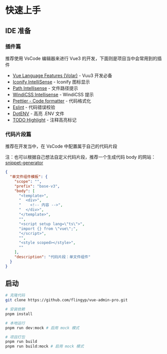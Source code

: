 # 快速上手

## IDE 准备

### 插件篇

推荐使用 VsCode 编辑器来进行 Vue3 的开发，下面则是项目当中会常用到的插件

- [Vue Language Features (Volar)](https://marketplace.visualstudio.com/items?itemName=johnsoncodehk.volar) - Vuu3 开发必备
- [Iconify IntelliSense](https://marketplace.visualstudio.com/items?itemName=antfu.iconify) - Iconify 图标显示
- [Path Intellisense](https://marketplace.visualstudio.com/items?itemName=christian-kohler.path-intellisense) - 文件路径提示
- [WindiCSS Intellisense](https://marketplace.visualstudio.com/items?itemName=voorjaar.windicss-intellisense) - WindiCSS 提示
- [Prettier - Code formatter](https://marketplace.visualstudio.com/items?itemName=esbenp.prettier-vscode) - 代码格式化
- [Eslint](https://marketplace.visualstudio.com/items?itemName=dbaeumer.vscode-eslint) - 代码错误校验
- [DotENV](https://marketplace.visualstudio.com/items?itemName=mikestead.dotenv) - 高亮 .ENV 文件
- [TODO Highlight](https://github.com/wayou/vscode-todo-highlight) - 注释高亮标记

### 代码片段篇

推荐在开发当中，在 VsCode 中配置属于自己的代码片段

注：也可以根据自己想法自定义代码片段，推荐一个生成代码 body 的网站：[snippet-generator](https://snippet-generator.app/)

```json
{
  "单文件组件模板": {
    "scope": "",
    "prefix": "base-v3",
    "body": [
      "<template>",
      "  <div>",
      "    <!-- 内容 -->",
      "  </div>",
      "</template>",
      "",
      "<script setup lang=\"ts\">",
      "import {} from \"vue\";",
      "</script>",
      "",
      "<style scoped></style>",
      ""
    ],
    "description": "代码片段：单文件组件"
  }
}
```

## 启动

```bash
# 克隆代码
git clone https://github.com/flingyp/vue-admin-pro.git

# 安装依赖
pnpm install

# 本地运行
pnpm run dev:mock # 启用 mock 模式

# 项目打包
pnpm run build
pnpm run build:mock # 启用 mock 模式
```
